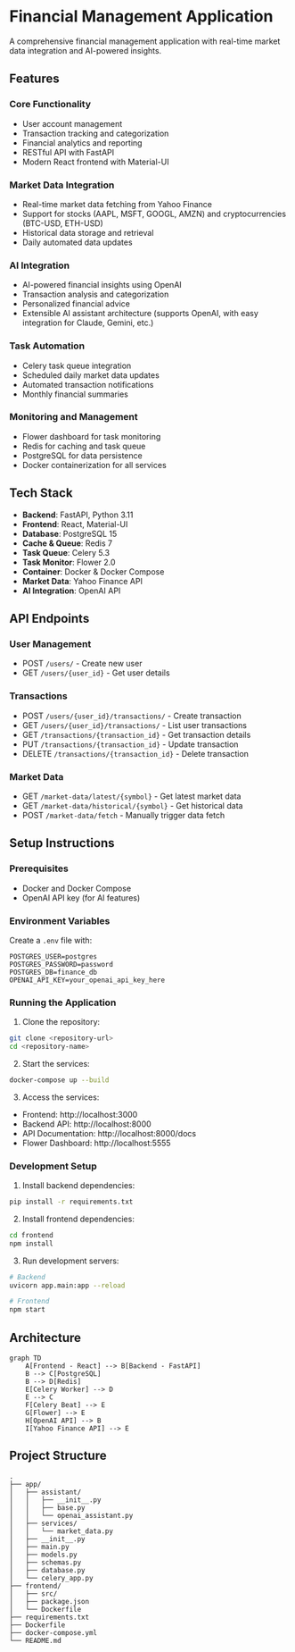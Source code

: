 # Financial Management Application

A comprehensive financial management application with real-time market data integration and AI-powered insights.

## Features

### Core Functionality
- User account management
- Transaction tracking and categorization
- Financial analytics and reporting
- RESTful API with FastAPI
- Modern React frontend with Material-UI

### Market Data Integration
- Real-time market data fetching from Yahoo Finance
- Support for stocks (AAPL, MSFT, GOOGL, AMZN) and cryptocurrencies (BTC-USD, ETH-USD)
- Historical data storage and retrieval
- Daily automated data updates

### AI Integration
- AI-powered financial insights using OpenAI
- Transaction analysis and categorization
- Personalized financial advice
- Extensible AI assistant architecture (supports OpenAI, with easy integration for Claude, Gemini, etc.)

### Task Automation
- Celery task queue integration
- Scheduled daily market data updates
- Automated transaction notifications
- Monthly financial summaries

### Monitoring and Management
- Flower dashboard for task monitoring
- Redis for caching and task queue
- PostgreSQL for data persistence
- Docker containerization for all services

## Tech Stack

- **Backend**: FastAPI, Python 3.11
- **Frontend**: React, Material-UI
- **Database**: PostgreSQL 15
- **Cache & Queue**: Redis 7
- **Task Queue**: Celery 5.3
- **Task Monitor**: Flower 2.0
- **Container**: Docker & Docker Compose
- **Market Data**: Yahoo Finance API
- **AI Integration**: OpenAI API

## API Endpoints

### User Management
- POST `/users/` - Create new user
- GET `/users/{user_id}` - Get user details

### Transactions
- POST `/users/{user_id}/transactions/` - Create transaction
- GET `/users/{user_id}/transactions/` - List user transactions
- GET `/transactions/{transaction_id}` - Get transaction details
- PUT `/transactions/{transaction_id}` - Update transaction
- DELETE `/transactions/{transaction_id}` - Delete transaction

### Market Data
- GET `/market-data/latest/{symbol}` - Get latest market data
- GET `/market-data/historical/{symbol}` - Get historical data
- POST `/market-data/fetch` - Manually trigger data fetch

## Setup Instructions

### Prerequisites
- Docker and Docker Compose
- OpenAI API key (for AI features)

### Environment Variables
Create a `.env` file with:
```
POSTGRES_USER=postgres
POSTGRES_PASSWORD=password
POSTGRES_DB=finance_db
OPENAI_API_KEY=your_openai_api_key_here
```

### Running the Application

1. Clone the repository:
```bash
git clone <repository-url>
cd <repository-name>
```

2. Start the services:
```bash
docker-compose up --build
```

3. Access the services:
- Frontend: http://localhost:3000
- Backend API: http://localhost:8000
- API Documentation: http://localhost:8000/docs
- Flower Dashboard: http://localhost:5555

### Development Setup

1. Install backend dependencies:
```bash
pip install -r requirements.txt
```

2. Install frontend dependencies:
```bash
cd frontend
npm install
```

3. Run development servers:
```bash
# Backend
uvicorn app.main:app --reload

# Frontend
npm start
```

## Architecture

```mermaid
graph TD
    A[Frontend - React] --> B[Backend - FastAPI]
    B --> C[PostgreSQL]
    B --> D[Redis]
    E[Celery Worker] --> D
    E --> C
    F[Celery Beat] --> E
    G[Flower] --> E
    H[OpenAI API] --> B
    I[Yahoo Finance API] --> E
```

## Project Structure
```
.
├── app/
│   ├── assistant/
│   │   ├── __init__.py
│   │   ├── base.py
│   │   └── openai_assistant.py
│   ├── services/
│   │   └── market_data.py
│   ├── __init__.py
│   ├── main.py
│   ├── models.py
│   ├── schemas.py
│   ├── database.py
│   └── celery_app.py
├── frontend/
│   ├── src/
│   ├── package.json
│   └── Dockerfile
├── requirements.txt
├── Dockerfile
├── docker-compose.yml
└── README.md
```
